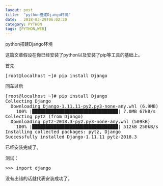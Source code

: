 ```yaml
---
layout: post
title:  "python搭建Django环境"
date:   2018-03-29T06:02:20
category: PYTHON
tags: [PYTHON,WEB]
---
```


python搭建Django环境

<p>这篇文章假设在你已经安装了python以及安装了pip等工具的基础上。</p><p>首先</p><pre class="brush:bash;toolbar:false">[root@localhost&nbsp;~]#&nbsp;pip&nbsp;install&nbsp;Django</pre><p>回车过后</p><pre class="brush:bash;toolbar:false">[root@localhost&nbsp;~]#&nbsp;pip&nbsp;install&nbsp;Django
Collecting&nbsp;Django
&nbsp;&nbsp;Downloading&nbsp;Django-1.11.11-py2.py3-none-any.whl&nbsp;(6.9MB)
&nbsp;&nbsp;&nbsp;&nbsp;100%&nbsp;|████████████████████████████████|&nbsp;7.0MB&nbsp;67kB/s&nbsp;
Collecting&nbsp;pytz&nbsp;(from&nbsp;Django)
&nbsp;&nbsp;Downloading&nbsp;pytz-2018.3-py2.py3-none-any.whl&nbsp;(509kB)
&nbsp;&nbsp;&nbsp;&nbsp;100%&nbsp;|████████████████████████████████|&nbsp;512kB&nbsp;250kB/s&nbsp;
Installing&nbsp;collected&nbsp;packages:&nbsp;pytz,&nbsp;Django
Successfully&nbsp;installed&nbsp;Django-1.11.11&nbsp;pytz-2018.3</pre><p>已经安装完成了。</p><p>测试：</p><pre class="brush:bash;toolbar:false">&gt;&gt;&gt;&nbsp;import&nbsp;django</pre><p>没有出错的话就代表安装成功了。<br/></p>
